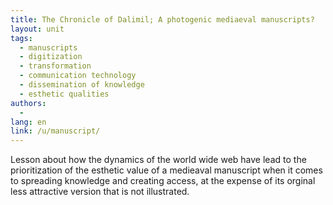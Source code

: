 ```yaml
---
title: The Chronicle of Dalimil; A photogenic mediaeval manuscripts? 
layout: unit
tags: 
  - manuscripts 
  - digitization
  - transformation
  - communication technology
  - dissemination of knowledge
  - esthetic qualities
authors: 
  - 
lang: en
link: /u/manuscript/
---
```


Lesson about how the dynamics of the world wide web have lead to the prioritization of the esthetic value of a medieaval manuscript when it comes to spreading knowledge and creating access, at the expense of its orginal less attractive version that is not illustrated. 

